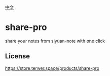 [中文](README_zh_CN.md)

# share-pro

share your notes from siyuan-note with one click

## License

https://store.terwer.space/products/share-pro